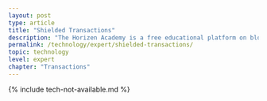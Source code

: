 ```yaml
---
layout: post
type: article
title: "Shielded Transactions"
description: "The Horizen Academy is a free educational platform on blockchain technology, cryptocurrency, and privacy. This chapter is is not available yet. We add content frequently, sign up for our newsletter for notifications when it's released."
permalink: /technology/expert/shielded-transactions/
topic: technology
level: expert
chapter: "Transactions"
---
```


{% include tech-not-available.md %}
